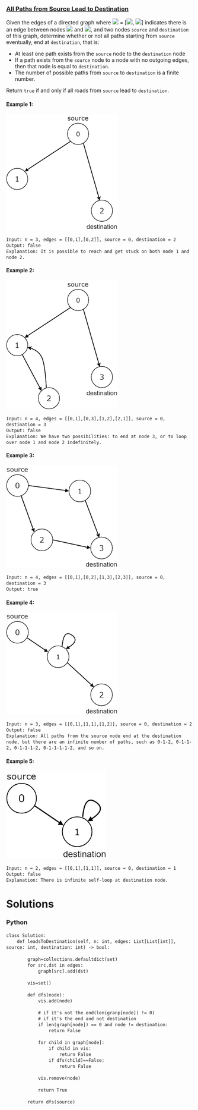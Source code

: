 ### [All Paths from Source Lead to Destination](https://leetcode.com/problems/all-paths-from-source-lead-to-destination/) <br>

Given the edges of a directed graph where <img src="https://render.githubusercontent.com/render/math?math=edges[i]"> = [<img src="https://render.githubusercontent.com/render/math?math=a_i">, <img src="https://render.githubusercontent.com/render/math?math=b_i">] indicates there is an edge between nodes <img src="https://render.githubusercontent.com/render/math?math=a_i"> and <img src="https://render.githubusercontent.com/render/math?math=b_i">, and two nodes `source` and `destination` of this graph, determine whether or not all paths starting from `source` eventually, end at `destination`, that is:

 - At least one path exists from the `source` node to the `destination` node
 - If a path exists from the `source` node to a node with no outgoing edges, then that node is equal to `destination`.
 - The number of possible paths from `source` to `destination` is a finite number.

Return `true` if and only if all roads from `source` lead to `destination`.




#### Example 1:
<img src="../../../../../images/1059_example_1.png">

```
Input: n = 3, edges = [[0,1],[0,2]], source = 0, destination = 2
Output: false
Explanation: It is possible to reach and get stuck on both node 1 and node 2.

```

#### Example 2:
<img src="../../../../../images/1059_example_2.png">

```
Input: n = 4, edges = [[0,1],[0,3],[1,2],[2,1]], source = 0, destination = 3
Output: false
Explanation: We have two possibilities: to end at node 3, or to loop over node 1 and node 2 indefinitely.

```

#### Example 3:
<img src="../../../../../images/1059_example_3.png">

```
Input: n = 4, edges = [[0,1],[0,2],[1,3],[2,3]], source = 0, destination = 3
Output: true

```

#### Example 4:
<img src="../../../../../images/1059_example_4.png">

```
Input: n = 3, edges = [[0,1],[1,1],[1,2]], source = 0, destination = 2
Output: false
Explanation: All paths from the source node end at the destination node, but there are an infinite number of paths, such as 0-1-2, 0-1-1-2, 0-1-1-1-2, 0-1-1-1-1-2, and so on.

```

#### Example 5:
<img src="../../../../../images/1059_example_5.png">

```
Input: n = 2, edges = [[0,1],[1,1]], source = 0, destination = 1
Output: false
Explanation: There is infinite self-loop at destination node.

```





# Solutions

### Python
```
class Solution:
    def leadsToDestination(self, n: int, edges: List[List[int]], source: int, destination: int) -> bool:
        
        graph=collections.defaultdict(set)
        for src,dst in edges:
            graph[src].add(dst)            
            
        vis=set()
        
        def dfs(node):
            vis.add(node)
                  
            # if it's not the end(len(granp[node]) != 0)
            # if it's the end and not destination
            if len(graph[node]) == 0 and node != destination:
                return False
                
            for child in graph[node]:
                if child in vis:
                    return False
                if dfs(child)==False:
                    return False
                        
            vis.remove(node)
            
            return True
            
        return dfs(source)

```
